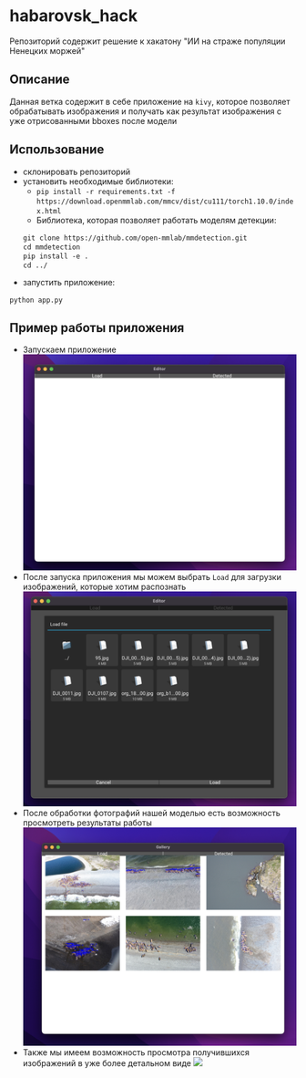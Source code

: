 # habarovsk_hack
Репозиторий содержит решение к хакатону "ИИ на страже популяции Ненецких моржей"

## Описание 
Данная ветка содержит в себе приложение на ```kivy```, которое позволяет обрабатывать изображения и получать как результат изображения с уже отрисованными bboxes после модели

## Использование
- склонировать репозиторий 
- установить необходимые библиотеки:
    - ```pip install -r requirements.txt -f https://download.openmmlab.com/mmcv/dist/cu111/torch1.10.0/index.html```
    - Библиотека, которая позволяет работать моделям детекции:
    ```
    git clone https://github.com/open-mmlab/mmdetection.git
    cd mmdetection
    pip install -e .
    cd ../
    ```
- запустить приложение:
```
python app.py
```
## Пример работы приложения
- Запускаем приложение
![](images/1.png)
- После запуска приложения мы можем выбрать ```Load``` для загрузки изображений, которые хотим распознать
![](images/2.png)
- После обработки фотографий нашей моделью есть возможность просмотреть результаты работы 
![](images/3.png)
- Также мы имеем возможность просмотра получившихся изображений в уже более детальном виде
![](images/4.png)